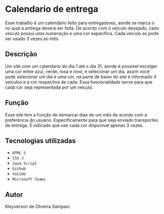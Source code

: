 # Calendario de entrega
Esse trabalho é um calendário feito para entregadores, aonde se marca o no qual a entrega deverá ser feita. De acordo com o veiculo desejado, cada veiculo possui uma numeração e  uma cor especifica. Cada veiculo so pode ser usado 3 vezes ao mês.

## Descrição 
Um site com um calendario do dia 1 até o dia 31, aonde é possivel escolger uma cor entre azul, verde, rosa e roxo, e selecionar um dia, assim você pode selecionar um dia e uma cor, na parte de baixo do site é informado 4 veiculos e a cor respectiva de cada. Essa funcionalidade serve para que cada cor seja representada por um veiculo. 

## Função
Esse site tem a função de demarcar dias de um mês de acordo com a preferência do usuario. Especificamente para que seja enviado transportes de entrega. É indicado que use cada cor disponivel apenas 3 vezes.

## Tecnologias utilizadas 

* ``HTML 5``
* ``CSS 3``
* ``Java Script``
* ``Github``
* ``VsCode``
* ``Microsoft Teams``

## Autor
Kleyverson de Oliveira Sampaio